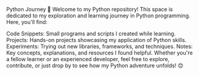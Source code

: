Python Journey 🚀
Welcome to my Python repository! This space is dedicated to my exploration and learning journey in Python programming. Here, you'll find:

Code Snippets: Small programs and scripts I created while learning.
Projects: Hands-on projects showcasing my application of Python skills.
Experiments: Trying out new libraries, frameworks, and techniques.
Notes: Key concepts, explanations, and resources I found helpful.
Whether you're a fellow learner or an experienced developer, feel free to explore, contribute, or just drop by to see how my Python adventure unfolds! 😊

